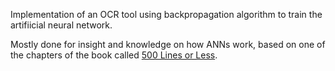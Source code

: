 Implementation of an OCR tool using backpropagation algorithm to train the artifiicial neural network.

Mostly done for insight and knowledge on how ANNs work, based on one of the chapters of the book called [500 Lines or Less](https://aosabook.org/en/500L/optical-character-recognition-ocr.html).
